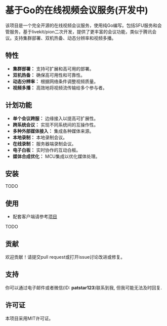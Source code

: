 # 基于Go的在线视频会议服务(开发中)

该项目是一个完全开源的在线视频会议服务，使用纯Go编写。包括SFU服务和会管服务，基于livekit/pion二次开发，提供了更丰富的会议功能，类似于腾讯会议。支持集群部署、双机热备、动态分辨率和视频多播。

## 特性

- **集群部署：** 支持可扩展和高可用的部署。
- **双机热备：** 确保高可用性和可靠性。
- **动态分辨率：** 根据网络条件调整视频质量。
- **视频多播：** 高效地将视频流传输给多个参与者。

## 计划功能

- **单个会议跨服：** 边缘接入以提高可扩展性。
- **跨系统会议：** 实现不同系统间的互操作性。
- **多种外部媒体接入：** 集成各种媒体来源。
- **本地录制：** 本地录制会议。
- **在线录制：** 服务器端录制会议。
- **电子白板：** 实时协作的互动白板。
- **媒体合成优化：** MCU集成以优化媒体处理。

## 安装

TODO

## 使用

* 配套客户端请参考[项目](https://github.com/patstart/meeting-client)

TODO

## 贡献

欢迎贡献！请提交pull request或打开issue讨论改进或修复。

## 支持

你可以通过电子邮件或者微信(ID: **patstar123**)联系到我, 但我可能无法及时回复.

## 许可证

本项目采用MIT许可证。
